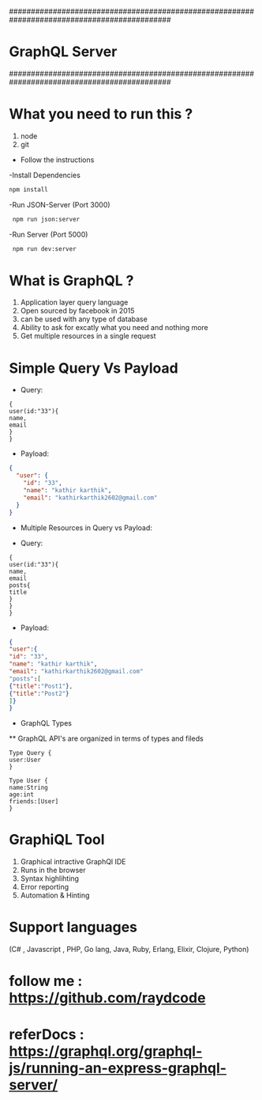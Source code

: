 #############################################################################################

# GraphQL Server

#############################################################################################

# What you need to run this ?

1. node
2. git

- Follow the instructions

-Install Dependencies

```bash
npm install
```

-Run JSON-Server (Port 3000)

```bash
 npm run json:server
```

-Run Server (Port 5000)

```bash
 npm run dev:server
```

# What is GraphQL ?

1. Application layer query language
2. Open sourced by facebook in 2015
3. can be used with any type of database
4. Ability to ask for excatly what you need and nothing more
5. Get multiple resources in a single request

# Simple Query Vs Payload

- Query:

```
{
user(id:"33"){
name,
email
}
}
```

- Payload:

```json
{
  "user": {
    "id": "33",
    "name": "kathir karthik",
    "email": "kathirkarthik2602@gmail.com"
  }
}
```

- Multiple Resources in Query vs Payload:

- Query:

```
{
user(id:"33"){
name,
email
posts{
title
}
}
}
```

- Payload:

```json
{
"user":{
"id": "33",
"name": "kathir karthik",
"email": "kathirkarthik2602@gmail.com"
"posts":[
{"title":"Post1"},
{"title":"Post2"}
]}
}
```

- GraphQL Types

\*\* GraphQL API's are organized in terms of types and fileds

```
Type Query {
user:User
}
```

```
Type User {
name:String
age:int
friends:[User]
}
```

# GraphiQL Tool

1. Graphical intractive GraphQl IDE
2. Runs in the browser
3. Syntax highlihting
4. Error reporting
5. Automation & Hinting

# Support languages

(C# , Javascript , PHP, Go lang, Java, Ruby, Erlang, Elixir, Clojure, Python)

# follow me : https://github.com/raydcode

# referDocs : https://graphql.org/graphql-js/running-an-express-graphql-server/

